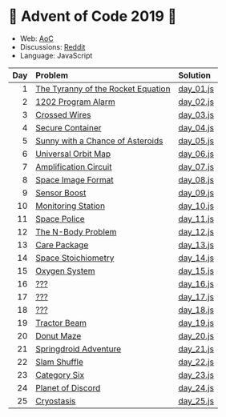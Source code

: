 # :christmas_tree: Advent of Code 2019 :christmas_tree:

- Web: [AoC](https://adventofcode.com/2019)
- Discussions: [Reddit](https://www.reddit.com/r/adventofcode/)
- Language: JavaScript

| Day | Problem | Solution |
|----:|:--------|:---------|
|   1 | [The Tyranny of the Rocket Equation](https://adventofcode.com/2019/day/1) | [day_01.js](./src/day_01.js)
|   2 | [1202 Program Alarm](https://adventofcode.com/2019/day/2) | [day_02.js](./src/day_02.js)
|   3 | [Crossed Wires](https://adventofcode.com/2019/day/3) | [day_03.js](./src/day_03.js)
|   4 | [Secure Container](https://adventofcode.com/2019/day/4) | [day_04.js](./src/day_04.js)
|   5 | [Sunny with a Chance of Asteroids](https://adventofcode.com/2019/day/5) | [day_05.js](./src/day_05.js)
|   6 | [Universal Orbit Map](https://adventofcode.com/2019/day/6) | [day_06.js](./src/day_06.js)
|   7 | [Amplification Circuit ](https://adventofcode.com/2019/day/7) | [day_07.js](./src/day_07.js)
|   8 | [Space Image Format](https://adventofcode.com/2019/day/8) | [day_08.js](./src/day_08.js)
|   9 | [Sensor Boost](https://adventofcode.com/2019/day/9) | [day_09.js](./src/day_09.js)
|  10 | [Monitoring Station](https://adventofcode.com/2019/day/10) | [day_10.js](./src/day_10.js)
|  11 | [Space Police](https://adventofcode.com/2019/day/11) | [day_11.js](./src/day_11.js)
|  12 | [The N-Body Problem](https://adventofcode.com/2019/day/12) | [day_12.js](./src/day_12.js)
|  13 | [Care Package](https://adventofcode.com/2019/day/13) | [day_13.js](./src/day_13.js)
|  14 | [Space Stoichiometry](https://adventofcode.com/2019/day/14) | [day_14.js](./src/day_14.js)
|  15 | [Oxygen System](https://adventofcode.com/2019/day/15) | [day_15.js](./src/day_15.js)
|  16 | [???](https://adventofcode.com/2019/day/16) | [day_16.js](./src/day_16.js)
|  17 | [???](https://adventofcode.com/2019/day/17) | [day_17.js](./src/day_17.js)
|  18 | [???](https://adventofcode.com/2019/day/18) | [day_18.js](./src/day_18.js)
|  19 | [Tractor Beam](https://adventofcode.com/2019/day/19) | [day_19.js](./src/day_19.js)
|  20 | [Donut Maze](https://adventofcode.com/2019/day/20) | [day_20.js](./src/day_20.js)
|  21 | [Springdroid Adventure](https://adventofcode.com/2019/day/21) | [day_21.js](./src/day_21.js)
|  22 | [Slam Shuffle](https://adventofcode.com/2019/day/22) | [day_22.js](./src/day_22.js)
|  23 | [Category Six](https://adventofcode.com/2019/day/23) | [day_23.js](./src/day_23.js)
|  24 | [Planet of Discord](https://adventofcode.com/2019/day/24) | [day_24.js](./src/day_24.js)
|  25 | [Cryostasis](https://adventofcode.com/2019/day/25) | [day_25.js](./src/day_25.js)
